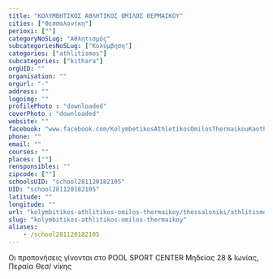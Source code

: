 ```yaml
---
title: "ΚΟΛΥΜΒΗΤΙΚΟΣ ΑΘΛΗΤΙΚΟΣ ΟΜΙΛΟΣ ΘΕΡΜΑΙΚΟΥ"
cities: ["Θεσσαλονίκη"]
perioxi: [""]
categoryNoSLug: "Αθλητισμός"
subcategoriesNoSLug: ["Κολύμβηση"]
categories: ["athlitismos"]
subcategories: ["kithara"]
orgUID: ""
organisation: ""
orgurl: "-"
address: ""
logoimg: ""
profilePhoto : "downloaded"
coverPhoto : "downloaded"
website: ""
facebook: "www.facebook.com/KolymbetikosAthletikosOmilosThermaikouKaoth"
phone: ""
email: ""
courses: ""
places: [""]
rensponsibles: ""
zipcode: [""]
schoolsUID: "school281120182105"
UID: "school281120182105"
latitude: ""
longitude: ""
url: "kolymbitikos-athlitikos-omilos-thermaikoy/thessaloniki/athlitismos/kithara"
slug: "kolymbitikos-athlitikos-omilos-thermaikoy"
aliases:
    - /school281120182105
---
```



Οι προπονήσεις γίνονται στο POOL SPORT CENTER Μηδείας 28 &amp; Ιωνίας, Περαία Θεσ/ νίκης

